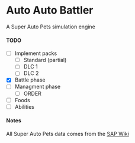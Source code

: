 # Auto Auto Battler

A Super Auto Pets simulation engine

#### TODO
- [ ] Implement packs
    - [ ] Standard (partial)
    - [ ] DLC 1 
    - [ ] DLC 2
- [x] Battle phase
- [ ] Managment phase
  - [ ] ORDER
- [ ] Foods
- [ ] Abilities

#### Notes
All Super Auto Pets data comes from the [SAP Wiki](https://superautopets.fandom.com/wiki/Super_Auto_Pets_Wiki)